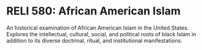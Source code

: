 # RELI 580: African American Islam

An historical examination of African American Islam in the United States. Explores the intellectual, cultural, social, and political roots of black Islam in addition to its diverse doctrinal, ritual, and institutional manifestations.